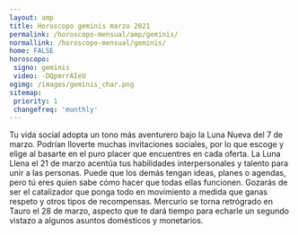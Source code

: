 ```yaml
---
layout: amp
title: Horoscopo geminis marzo 2021 
permalink: /horoscopo-mensual/amp/geminis/
normallink: /horoscopo-mensual/geminis/
home: FALSE
horoscopo:
 signo: geminis
 video: -DQpmrrAIeU
ogimg: /images/geminis_char.png
sitemap:
 priority: 1
 changefreq: 'monthly'
---
```



Tu vida social adopta un tono más aventurero bajo la Luna Nueva del 7 de marzo. Podrían lloverte muchas invitaciones sociales, por lo que escoge y elige al basarte en el puro placer que encuentres en cada oferta. La Luna Llena el 21 de marzo acentúa tus habilidades interpersonales y talento para unir a las personas. Puede que los demás tengan ideas, planes o agendas, pero tú eres quien sabe cómo hacer que todas ellas funcionen. Gozarás de ser el catalizador que ponga todo en movimiento a medida que ganas respeto y otros tipos de recompensas. Mercurio se torna retrógrado en Tauro el 28 de marzo, aspecto que te dará tiempo para echarle un segundo vistazo a algunos asuntos domésticos y monetarios.